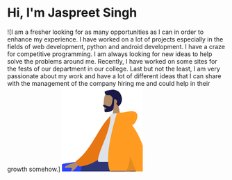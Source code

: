 # Hi, I'm Jaspreet Singh

![I am a fresher looking for as many opportunities as I can in order to enhance my experience. I have worked on a lot of projects especially in the fields of web development, python and android development. I have a craze for competitive programming. I am always looking for new ideas to help solve the problems around me. Recently, I have worked on some sites for the fests of our department in our college.
Last but not the least, I am very passionate about my work and have a lot of different ideas that I can share with the management of the company hiring me and could help in their growth somehow.]  ![](https://raw.githubusercontent.com/Jaspreet-Singh5/Jaspreet-Singh5/master/Jaspreet-Singh5.png)


